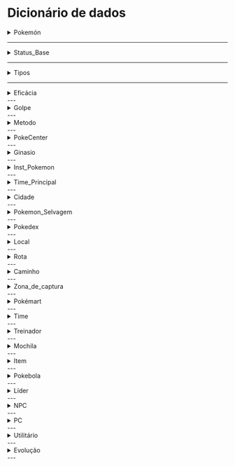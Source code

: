 # Dicionário de dados

<details>
  <summary>Pokemón</summary>

  <h3>Descrição</h3>
  <p>A entidade <code>Pokémon</code> armazena informações sobre cada Pokémon disponível no jogo, incluindo suas características gerais, relações com outros elementos do jogo, e a experiência acumulada para evoluir ou aumentar de nível.</p>

  <h3>Atributos</h3>
  <table border="1" cellpadding="5" cellspacing="0">
    <thead>
      <tr>
        <th>Nome Variável</th>
        <th>Tipo</th>
        <th>Descrição</th>
        <th>Valores Permitidos</th>
        <th>Permite Valores Nulos?</th>
        <th>É Chave?</th>
        <th>Outras Restrições</th>
      </tr>
    </thead>
    <tbody>
      <tr>
        <td><code>pokemon_id</code></td>
        <td>Inteiro</td>
        <td>Identificador único do Pokémon</td>
        <td>Inteiro positivo</td>
        <td>Não</td>
        <td>Sim</td>
        <td>Gerado automaticamente (autoincremento)</td>
      </tr>
      <tr>
        <td><code>nome</code></td>
        <td>Texto</td>
        <td>Nome do Pokémon</td>
        <td>Texto (máx. 100 caracteres)</td>
        <td>Não</td>
        <td>Não</td>
        <td>Deve ser único</td>
      </tr>
      <tr>
        <td><code>genero</code></td>
        <td>Texto</td>
        <td>Gênero do Pokémon</td>
        <td><code>Macho</code> e <code>Fêmea</code></td>
        <td>Não</td>
        <td>Não</td>
        <td>Valores fixos</td>
      </tr>
      <tr>
        <td><code>qtd_tipos</code></td>
        <td>Inteiro</td>
        <td>Quantidade de tipos que o Pokémon possui</td>
        <td>Inteiro (1 ou 2)</td>
        <td>Não</td>
        <td>Não</td>
        <td>Valor limitado de 1 a 2</td>
      </tr>
      <tr>
        <td><code>experiencia</code></td>
        <td>Inteiro</td>
        <td>Experiência acumulada pelo Pokémon</td>
        <td>Inteiro positivo ou 0</td>
        <td>Não</td>
        <td>Não</td>
        <td>Usada para calcular progresso de nível</td>
      </tr>
    </tbody>
  </table>

</details>

---

<details>
  <summary>Status_Base</summary>

  <h3>Descrição</h3>
  <p>A entidade <code>Status_Base</code> representa os atributos básicos de um Pokémon que determinam sua capacidade de combate e desempenho em batalhas. Esses atributos incluem vida, ataque, defesa e velocidade.</p>

  <h3>Atributos</h3>
  <table border="1" cellpadding="5" cellspacing="0">
    <thead>
      <tr>
        <th>Nome Variável</th>
        <th>Tipo</th>
        <th>Descrição</th>
        <th>Valores Permitidos</th>
        <th>Permite Valores Nulos?</th>
        <th>É Chave?</th>
        <th>Outras Restrições</th>
      </tr>
    </thead>
    <tbody>
      <tr>
        <td><code>status_id</code></td>
        <td>Inteiro</td>
        <td>Identificador único do conjunto de status</td>
        <td>Inteiro positivo</td>
        <td>Não</td>
        <td>Sim</td>
        <td>Gerado automaticamente (autoincremento)</td>
      </tr>
      <tr>
        <td><code>vida</code></td>
        <td>Inteiro</td>
        <td>Quantidade de vida (HP) base do Pokémon</td>
        <td>Inteiro positivo</td>
        <td>Não</td>
        <td>Não</td>
        <td>Deve ser maior que 0</td>
      </tr>
      <tr>
        <td><code>atk</code></td>
        <td>Inteiro</td>
        <td>Poder de ataque base do Pokémon</td>
        <td>Inteiro positivo</td>
        <td>Não</td>
        <td>Não</td>
        <td>Deve ser maior que 0</td>
      </tr>
      <tr>
        <td><code>def</code></td>
        <td>Inteiro</td>
        <td>Defesa base do Pokémon</td>
        <td>Inteiro positivo</td>
        <td>Não</td>
        <td>Não</td>
        <td>Deve ser maior que 0</td>
      </tr>
      <tr>
        <td><code>velocidade</code></td>
        <td>Inteiro</td>
        <td>Velocidade base do Pokémon</td>
        <td>Inteiro positivo</td>
        <td>Não</td>
        <td>Não</td>
        <td>Deve ser maior que 0</td>
      </tr>
    </tbody>
  </table>

</details>

---
<details>
  <summary>Tipos</summary>

  <h3>Descrição</h3>
  <p>A entidade <code>Tipos</code> representa as classificações elementais dos Pokémon (ex.: Fogo, Água, Grama), que influenciam suas vantagens e desvantagens em batalhas, além de interagir com a eficácia de golpes.</p>

  <h3>Atributos</h3>
  <table border="1" cellpadding="5" cellspacing="0">
    <thead>
      <tr>
        <th>Nome Variável</th>
        <th>Tipo</th>
        <th>Descrição</th>
        <th>Valores Permitidos</th>
        <th>Permite Valores Nulos?</th>
        <th>É Chave?</th>
        <th>Outras Restrições</th>
      </tr>
    </thead>
    <tbody>
      <tr>
        <td><code>tipo_id</code></td>
        <td>Inteiro</td>
        <td>Identificador único do tipo</td>
        <td>Inteiro positivo</td>
        <td>Não</td>
        <td>Sim</td>
        <td>Gerado automaticamente (autoincremento)</td>
      </tr>
      <tr>
        <td><code>nome</code></td>
        <td>Texto</td>
        <td>Nome do tipo (ex.: Fogo, Água, Grama)</td>
        <td>Texto (máx. 50 caracteres)</td>
        <td>Não</td>
        <td>Não</td>
        <td></td>
      </tr>
    </tbody>
  </table>

</details>

---
<details>
  <summary>Eficácia</summary>

  <h3>Descrição</h3>
  <p>A entidade <code>Eficácia</code> determina a relação de vantagem ou desvantagem entre tipos de golpes e tipos de defesa, definindo o multiplicador aplicado ao dano em uma interação entre ataque e defesa. Essa entidade é fundamental para calcular os efeitos dos golpes em batalhas.</p>

  <h3>Atributos</h3>
  <table border="1" cellpadding="5" cellspacing="0">
    <thead>
      <tr>
        <th>Nome Variável</th>
        <th>Tipo</th>
        <th>Descrição</th>
        <th>Valores Permitidos</th>
        <th>Permite Valores Nulos?</th>
        <th>É Chave?</th>
        <th>Outras Restrições</th>
      </tr>
    </thead>
    <tbody>
      <tr>
        <td><code>golpe_atacante_id</code></td>
        <td>Inteiro</td>
        <td>Identificador do tipo de golpe atacante</td>
        <td>Inteiro positivo (FK para <code>Golpe</code>)</td>
        <td>Não</td>
        <td>Sim</td>
        <td>Chave composta com <code>golpe_defensor_id</code></td>
      </tr>
      <tr>
        <td><code>golpe_defensor_id</code></td>
        <td>Inteiro</td>
        <td>Identificador do tipo de golpe defensor</td>
        <td>Inteiro positivo (FK para <code>Golpe</code>)</td>
        <td>Não</td>
        <td>Sim</td>
        <td>Chave composta com <code>golpe_atacante_id</code></td>
      </tr>
      <tr>
        <td><code>multiplicador</code></td>
        <td>Decimal</td>
        <td>Multiplicador de eficácia do golpe (ex.: 0.5, 1, 2)</td>
        <td>Números decimais positivos</td>
        <td>Não</td>
        <td>Não</td>
        <td>Valores comuns: 0.5, 1, 2</td>
      </tr>
    </tbody>
  </table>

</details>
---
<details>
  <summary>Golpe</summary>

  <h3>Descrição</h3>
  <p>A entidade <code>Golpe</code> representa os diferentes ataques que um Pokémon pode usar em batalhas. Cada golpe possui atributos que determinam seu tipo, poder, precisão e outros efeitos.</p>

  <h3>Atributos</h3>
  <table border="1" cellpadding="5" cellspacing="0">
    <thead>
      <tr>
        <th>Nome Variável</th>
        <th>Tipo</th>
        <th>Descrição</th>
        <th>Valores Permitidos</th>
        <th>Permite Valores Nulos?</th>
        <th>É Chave?</th>
        <th>Outras Restrições</th>
      </tr>
    </thead>
    <tbody>
      <tr>
        <td><code>golpe_id</code></td>
        <td>Inteiro</td>
        <td>Identificador único do golpe</td>
        <td>Inteiro positivo</td>
        <td>Não</td>
        <td>Sim</td>
        <td>Gerado automaticamente (autoincremento)</td>
      </tr>
      <tr>
        <td><code>nome</code></td>
        <td>Texto</td>
        <td>Nome do golpe</td>
        <td>Texto (máx. 50 caracteres)</td>
        <td>Não</td>
        <td>Não</td>
        <td></td>
      </tr>
      <tr>
        <td><code>tipo_id</code></td>
        <td>Inteiro</td>
        <td>Identificador do tipo do golpe</td>
        <td>Inteiro positivo (FK para <code>Tipos</code>)</td>
        <td>Não</td>
        <td>Não</td>
        <td></td>
      </tr>
      <tr>
        <td><code>poder</code></td>
        <td>Inteiro</td>
        <td>Poder base do golpe</td>
        <td>Inteiro positivo</td>
        <td>Sim</td>
        <td>Não</td>
        <td>Deve ser maior que 0 se não for nulo</td>
      </tr>
      <tr>
        <td><code>precisao</code></td>
        <td>Decimal</td>
        <td>Precisão do golpe (0 a 1)</td>
        <td>Decimal entre 0 e 1</td>
        <td>Sim</td>
        <td>Não</td>
        <td>Deve ser entre 0 e 1 se não for nulo</td>
      </tr>
      <tr>
        <td><code>pp</code></td>
        <td>Inteiro</td>
        <td>Pontos de Poder (PP) do golpe</td>
        <td>Inteiro positivo</td>
        <td>Não</td>
        <td>Não</td>
        <td>Deve ser maior que 0</td>
      </tr>
    </tbody>
  </table>

</details>
---
<details>
  <summary>Metodo</summary>

  <h3>Descrição</h3>
  <p>A entidade <code>Metodo</code> representa os diferentes métodos pelos quais um Pokémon pode aprender um golpe. Isso pode incluir aprendizado por nível, TM/HM, tutor de golpes, entre outros.</p>

  <h3>Atributos</h3>
  <table border="1" cellpadding="5" cellspacing="0">
    <thead>
      <tr>
        <th>Nome Variável</th>
        <th>Tipo</th>
        <th>Descrição</th>
        <th>Valores Permitidos</th>
        <th>Permite Valores Nulos?</th>
        <th>É Chave?</th>
        <th>Outras Restrições</th>
      </tr>
    </thead>
    <tbody>
      <tr>
        <td><code>metodo_id</code></td>
        <td>Inteiro</td>
        <td>Identificador único do método</td>
        <td>Inteiro positivo</td>
        <td>Não</td>
        <td>Sim</td>
        <td>Gerado automaticamente (autoincremento)</td>
      </tr>
      <tr>
        <td><code>nome</code></td>
        <td>Texto</td>
        <td>Nome do método de aprendizado</td>
        <td>Texto (máx. 50 caracteres)</td>
        <td>Não</td>
        <td>Não</td>
        <td></td>
      </tr>
      <tr>
        <td><code>descricao</code></td>
        <td>Texto</td>
        <td>Descrição detalhada do método de aprendizado</td>
        <td>Texto (máx. 255 caracteres)</td>
        <td>Sim</td>
        <td>Não</td>
        <td></td>
      </tr>
    </tbody>
  </table>

</details>
---
<details>
  <summary>PokeCenter</summary>

  <h3>Descrição</h3>
  <p>A entidade <code>PokeCenter</code> representa os centros Pokémon onde os treinadores podem curar seus Pokémon, acessar o armazenamento de Pokémon e utilizar outros serviços.</p>

  <h3>Atributos</h3>
  <table border="1" cellpadding="5" cellspacing="0">
    <thead>
      <tr>
        <th>Nome Variável</th>
        <th>Tipo</th>
        <th>Descrição</th>
        <th>Valores Permitidos</th>
        <th>Permite Valores Nulos?</th>
        <th>É Chave?</th>
        <th>Outras Restrições</th>
      </tr>
    </thead>
    <tbody>
      <tr>
        <td><code>pokecenter_id</code></td>
        <td>Inteiro</td>
        <td>Identificador único do PokeCenter</td>
        <td>Inteiro positivo</td>
        <td>Não</td>
        <td>Sim</td>
        <td>Gerado automaticamente (autoincremento)</td>
      </tr>
      <tr>
        <td><code>nome</code></td>
        <td>Texto</td>
        <td>Nome do PokeCenter</td>
        <td>Texto (máx. 100 caracteres)</td>
        <td>Não</td>
        <td>Não</td>
        <td></td>
      </tr>
      <tr>
        <td><code>localizacao</code></td>
        <td>Texto</td>
        <td>Localização do PokeCenter</td>
        <td>Texto (máx. 255 caracteres)</td>
        <td>Não</td>
        <td>Não</td>
        <td></td>
      </tr>
      <tr>
        <td><code>servicos</code></td>
        <td>Texto</td>
        <td>Serviços oferecidos pelo PokeCenter</td>
        <td>Texto (máx. 255 caracteres)</td>
        <td>Sim</td>
        <td>Não</td>
        <td></td>
      </tr>
    </tbody>
  </table>

</details>
--- 
<details>
  <summary>Ginasio</summary>

  <h3>Descrição</h3>
  <p>A entidade <code>Ginasio</code> representa os ginásios Pokémon onde os treinadores podem desafiar líderes de ginásio para ganhar insígnias. Cada ginásio é especializado em um tipo específico de Pokémon.</p>

  <h3>Atributos</h3>
  <table border="1" cellpadding="5" cellspacing="0">
    <thead>
      <tr>
        <th>Nome Variável</th>
        <th>Tipo</th>
        <th>Descrição</th>
        <th>Valores Permitidos</th>
        <th>Permite Valores Nulos?</th>
        <th>É Chave?</th>
        <th>Outras Restrições</th>
      </tr>
    </thead>
    <tbody>
      <tr>
        <td><code>ginasio_id</code></td>
        <td>Inteiro</td>
        <td>Identificador único do ginásio</td>
        <td>Inteiro positivo</td>
        <td>Não</td>
        <td>Sim</td>
        <td>Gerado automaticamente (autoincremento)</td>
      </tr>
      <tr>
        <td><code>nome</code></td>
        <td>Texto</td>
        <td>Nome do ginásio</td>
        <td>Texto (máx. 100 caracteres)</td>
        <td>Não</td>
        <td>Não</td>
        <td></td>
      </tr>
      <tr>
        <td><code>localizacao</code></td>
        <td>Texto</td>
        <td>Localização do ginásio</td>
        <td>Texto (máx. 255 caracteres)</td>
        <td>Não</td>
        <td>Não</td>
        <td></td>
      </tr>
      <tr>
        <td><code>tipo_especializado</code></td>
        <td>Inteiro</td>
        <td>Identificador do tipo de Pokémon especializado</td>
        <td>Inteiro positivo (FK para <code>Tipos</code>)</td>
        <td>Não</td>
        <td>Não</td>
        <td></td>
      </tr>
      <tr>
        <td><code>lider_ginasio</code></td>
        <td>Texto</td>
        <td>Nome do líder do ginásio</td>
        <td>Texto (máx. 100 caracteres)</td>
        <td>Não</td>
        <td>Não</td>
        <td></td>
      </tr>
    </tbody>
  </table>

</details>
---
<details>
  <summary>Inst_Pokemon</summary>

  <h3>Descrição</h3>
  <p>A entidade <code>Inst_Pokemon</code> representa uma instância específica de um Pokémon pertencente a um treinador. Inclui informações como o nível, experiência, e status atual do Pokémon.</p>

  <h3>Atributos</h3>
  <table border="1" cellpadding="5" cellspacing="0">
    <thead>
      <tr>
        <th>Nome Variável</th>
        <th>Tipo</th>
        <th>Descrição</th>
        <th>Valores Permitidos</th>
        <th>Permite Valores Nulos?</th>
        <th>É Chave?</th>
        <th>Outras Restrições</th>
      </tr>
    </thead>
    <tbody>
      <tr>
        <td><code>inst_pokemon_id</code></td>
        <td>Inteiro</td>
        <td>Identificador único da instância do Pokémon</td>
        <td>Inteiro positivo</td>
        <td>Não</td>
        <td>Sim</td>
        <td>Gerado automaticamente (autoincremento)</td>
      </tr>
      <tr>
        <td><code>pokemon_id</code></td>
        <td>Inteiro</td>
        <td>Identificador do Pokémon</td>
        <td>Inteiro positivo (FK para <code>Pokemon</code>)</td>
        <td>Não</td>
        <td>Não</td>
        <td></td>
      </tr>
      <tr>
        <td><code>treinador_id</code></td>
        <td>Inteiro</td>
        <td>Identificador do treinador</td>
        <td>Inteiro positivo (FK para <code>Treinador</code>)</td>
        <td>Não</td>
        <td>Não</td>
        <td></td>
      </tr>
      <tr>
        <td><code>nivel</code></td>
        <td>Inteiro</td>
        <td>Nível atual do Pokémon</td>
        <td>Inteiro positivo</td>
        <td>Não</td>
        <td>Não</td>
        <td>Deve ser maior que 0</td>
      </tr>
      <tr>
        <td><code>experiencia</code></td>
        <td>Inteiro</td>
        <td>Experiência acumulada pelo Pokémon</td>
        <td>Inteiro positivo</td>
        <td>Não</td>
        <td>Não</td>
        <td>Deve ser maior ou igual a 0</td>
      </tr>
      <tr>
        <td><code>status_atual</code></td>
        <td>Texto</td>
        <td>Status atual do Pokémon (ex.: saudável, envenenado)</td>
        <td>Texto (máx. 50 caracteres)</td>
        <td>Sim</td>
        <td>Não</td>
        <td></td>
      </tr>
    </tbody>
  </table>

</details>
---
<details>
  <summary>Time_Principal</summary>

  <h3>Descrição</h3>
  <p>A entidade <code>Time_Principal</code> representa o time principal de Pokémon de um treinador. Inclui informações sobre os Pokémon que fazem parte do time principal.</p>

  <h3>Atributos</h3>
  <table border="1" cellpadding="5" cellspacing="0">
    <thead>
      <tr>
        <th>Nome Variável</th>
        <th>Tipo</th>
        <th>Descrição</th>
        <th>Valores Permitidos</th>
        <th>Permite Valores Nulos?</th>
        <th>É Chave?</th>
        <th>Outras Restrições</th>
      </tr>
    </thead>
    <tbody>
      <tr>
        <td><code>time_principal_id</code></td>
        <td>Inteiro</td>
        <td>Identificador único do time principal</td>
        <td>Inteiro positivo</td>
        <td>Não</td>
        <td>Sim</td>
        <td>Gerado automaticamente (autoincremento)</td>
      </tr>
      <tr>
        <td><code>treinador_id</code></td>
        <td>Inteiro</td>
        <td>Identificador do treinador</td>
        <td>Inteiro positivo (FK para <code>Treinador</code>)</td>
        <td>Não</td>
        <td>Não</td>
        <td></td>
      </tr>
      <tr>
        <td><code>inst_pokemon_id</code></td>
        <td>Inteiro</td>
        <td>Identificador da instância do Pokémon</td>
        <td>Inteiro positivo (FK para <code>Inst_Pokemon</code>)</td>
        <td>Não</td>
        <td>Não</td>
        <td></td>
      </tr>
      <tr>
        <td><code>posicao</code></td>
        <td>Inteiro</td>
        <td>Posição do Pokémon no time principal</td>
        <td>Inteiro positivo (1 a 6)</td>
        <td>Não</td>
        <td>Não</td>
        <td>Deve ser entre 1 e 6</td>
      </tr>
    </tbody>
  </table>

</details>
---
<details>
  <summary>Cidade</summary>

  <h3>Descrição</h3>
  <p>A entidade <code>Cidade</code> representa as diferentes cidades no mundo Pokémon. Cada cidade pode ter ginásios, PokeCenters e outras instalações importantes.</p>

  <h3>Atributos</h3>
  <table border="1" cellpadding="5" cellspacing="0">
    <thead>
      <tr>
        <th>Nome Variável</th>
        <th>Tipo</th>
        <th>Descrição</th>
        <th>Valores Permitidos</th>
        <th>Permite Valores Nulos?</th>
        <th>É Chave?</th>
        <th>Outras Restrições</th>
      </tr>
    </thead>
    <tbody>
      <tr>
        <td><code>cidade_id</code></td>
        <td>Inteiro</td>
        <td>Identificador único da cidade</td>
        <td>Inteiro positivo</td>
        <td>Não</td>
        <td>Sim</td>
        <td>Gerado automaticamente (autoincremento)</td>
      </tr>
      <tr>
        <td><code>nome</code></td>
        <td>Texto</td>
        <td>Nome da cidade</td>
        <td>Texto (máx. 100 caracteres)</td>
        <td>Não</td>
        <td>Não</td>
        <td></td>
      </tr>
      <tr>
        <td><code>descricao</code></td>
        <td>Texto</td>
        <td>Descrição da cidade</td>
        <td>Texto (máx. 255 caracteres)</td>
        <td>Sim</td>
        <td>Não</td>
        <td></td>
      </tr>
    </tbody>
  </table>

</details>
---
<details>
  <summary>Pokemon_Selvagem</summary>

  <h3>Descrição</h3>
  <p>A entidade <code>Pokemon_Selvagem</code> representa os Pokémon que podem ser encontrados na natureza, sem pertencer a nenhum treinador. Inclui informações sobre a localização e a frequência de aparição desses Pokémon.</p>

  <h3>Atributos</h3>
  <table border="1" cellpadding="5" cellspacing="0">
    <thead>
      <tr>
        <th>Nome Variável</th>
        <th>Tipo</th>
        <th>Descrição</th>
        <th>Valores Permitidos</th>
        <th>Permite Valores Nulos?</th>
        <th>É Chave?</th>
        <th>Outras Restrições</th>
      </tr>
    </thead>
    <tbody>
      <tr>
        <td><code>pokemon_selvagem_id</code></td>
        <td>Inteiro</td>
        <td>Identificador único do Pokémon selvagem</td>
        <td>Inteiro positivo</td>
        <td>Não</td>
        <td>Sim</td>
        <td>Gerado automaticamente (autoincremento)</td>
      </tr>
      <tr>
        <td><code>pokemon_id</code></td>
        <td>Inteiro</td>
        <td>Identificador do Pokémon</td>
        <td>Inteiro positivo (FK para <code>Pokemon</code>)</td>
        <td>Não</td>
        <td>Não</td>
        <td></td>
      </tr>
      <tr>
        <td><code>localizacao</code></td>
        <td>Texto</td>
        <td>Localização onde o Pokémon selvagem pode ser encontrado</td>
        <td>Texto (máx. 255 caracteres)</td>
        <td>Não</td>
        <td>Não</td>
        <td></td>
      </tr>
      <tr>
        <td><code>frequencia</code></td>
        <td>Decimal</td>
        <td>Frequência de aparição do Pokémon selvagem (0 a 1)</td>
        <td>Decimal entre 0 e 1</td>
        <td>Não</td>
        <td>Não</td>
        <td>Deve ser entre 0 e 1</td>
      </tr>
    </tbody>
  </table>

</details>
---
<details>
  <summary>Pokedex</summary>

  <h3>Descrição</h3>
  <p>A entidade <code>Pokedex</code> representa a enciclopédia digital que registra informações sobre todos os Pokémon que um treinador encontrou e capturou. Inclui detalhes como o nome, tipo, e descrição dos Pokémon.</p>

  <h3>Atributos</h3>
  <table border="1" cellpadding="5" cellspacing="0">
    <thead>
      <tr>
        <th>Nome Variável</th>
        <th>Tipo</th>
        <th>Descrição</th>
        <th>Valores Permitidos</th>
        <th>Permite Valores Nulos?</th>
        <th>É Chave?</th>
        <th>Outras Restrições</th>
      </tr>
    </thead>
    <tbody>
      <tr>
        <td><code>pokedex_id</code></td>
        <td>Inteiro</td>
        <td>Identificador único da Pokedex</td>
        <td>Inteiro positivo</td>
        <td>Não</td>
        <td>Sim</td>
        <td>Gerado automaticamente (autoincremento)</td>
      </tr>
      <tr>
        <td><code>pokemon_id</code></td>
        <td>Inteiro</td>
        <td>Identificador do Pokémon</td>
        <td>Inteiro positivo (FK para <code>Pokemon</code>)</td>
        <td>Não</td>
        <td>Não</td>
        <td></td>
      </tr>
      <tr>
        <td><code>nome</code></td>
        <td>Texto</td>
        <td>Nome do Pokémon</td>
        <td>Texto (máx. 100 caracteres)</td>
        <td>Não</td>
        <td>Não</td>
        <td></td>
      </tr>
      <tr>
        <td><code>tipo_id</code></td>
        <td>Inteiro</td>
        <td>Identificador do tipo do Pokémon</td>
        <td>Inteiro positivo (FK para <code>Tipos</code>)</td>
        <td>Não</td>
        <td>Não</td>
        <td></td>
      </tr>
      <tr>
        <td><code>descricao</code></td>
        <td>Texto</td>
        <td>Descrição do Pokémon</td>
        <td>Texto (máx. 255 caracteres)</td>
        <td>Sim</td>
        <td>Não</td>
        <td></td>
      </tr>
    </tbody>
  </table>

</details>
---
<details>
  <summary>Local</summary>

  <h3>Descrição</h3>
  <p>A entidade <code>Local</code> representa os diferentes locais no mundo Pokémon onde eventos podem ocorrer, como cidades, rotas, cavernas, etc. Inclui informações sobre o nome e a descrição do local.</p>

  <h3>Atributos</h3>
  <table border="1" cellpadding="5" cellspacing="0">
    <thead>
      <tr>
        <th>Nome Variável</th>
        <th>Tipo</th>
        <th>Descrição</th>
        <th>Valores Permitidos</th>
        <th>Permite Valores Nulos?</th>
        <th>É Chave?</th>
        <th>Outras Restrições</th>
      </tr>
    </thead>
    <tbody>
      <tr>
        <td><code>local_id</code></td>
        <td>Inteiro</td>
        <td>Identificador único do local</td>
        <td>Inteiro positivo</td>
        <td>Não</td>
        <td>Sim</td>
        <td>Gerado automaticamente (autoincremento)</td>
      </tr>
      <tr>
        <td><code>nome</code></td>
        <td>Texto</td>
        <td>Nome do local</td>
        <td>Texto (máx. 100 caracteres)</td>
        <td>Não</td>
        <td>Não</td>
        <td></td>
      </tr>
      <tr>
        <td><code>descricao</code></td>
        <td>Texto</td>
        <td>Descrição do local</td>
        <td>Texto (máx. 255 caracteres)</td>
        <td>Sim</td>
        <td>Não</td>
        <td></td>
      </tr>
    </tbody>
  </table>

</details>
---
<details>
  <summary>Rota</summary>

  <h3>Descrição</h3>
  <p>A entidade <code>Rota</code> representa as diferentes rotas no mundo Pokémon que conectam cidades e outros locais. Inclui informações sobre o nome, a descrição e os Pokémon selvagens que podem ser encontrados na rota.</p>

  <h3>Atributos</h3>
  <table border="1" cellpadding="5" cellspacing="0">
    <thead>
      <tr>
        <th>Nome Variável</th>
        <th>Tipo</th>
        <th>Descrição</th>
        <th>Valores Permitidos</th>
        <th>Permite Valores Nulos?</th>
        <th>É Chave?</th>
        <th>Outras Restrições</th>
      </tr>
    </thead>
    <tbody>
      <tr>
        <td><code>rota_id</code></td>
        <td>Inteiro</td>
        <td>Identificador único da rota</td>
        <td>Inteiro positivo</td>
        <td>Não</td>
        <td>Sim</td>
        <td>Gerado automaticamente (autoincremento)</td>
      </tr>
      <tr>
        <td><code>nome</code></td>
        <td>Texto</td>
        <td>Nome da rota</td>
        <td>Texto (máx. 100 caracteres)</td>
        <td>Não</td>
        <td>Não</td>
        <td></td>
      </tr>
      <tr>
        <td><code>descricao</code></td>
        <td>Texto</td>
        <td>Descrição da rota</td>
        <td>Texto (máx. 255 caracteres)</td>
        <td>Sim</td>
        <td>Não</td>
        <td></td>
      </tr>
      <tr>
        <td><code>pokemon_selvagens</code></td>
        <td>Texto</td>
        <td>Lista de Pokémon selvagens encontrados na rota</td>
        <td>Texto (máx. 255 caracteres)</td>
        <td>Sim</td>
        <td>Não</td>
        <td></td>
      </tr>
    </tbody>
  </table>

</details>
---

<details>
  <summary>Caminho</summary>

  <h3>Descrição</h3>
  <p>A entidade <code>Caminho</code> representa as conexões entre diferentes locais no mundo Pokémon, como cidades e rotas. Inclui informações sobre os locais de origem e destino, bem como a distância entre eles.</p>

  <h3>Atributos</h3>
  <table border="1" cellpadding="5" cellspacing="0">
    <thead>
      <tr>
        <th>Nome Variável</th>
        <th>Tipo</th>
        <th>Descrição</th>
        <th>Valores Permitidos</th>
        <th>Permite Valores Nulos?</th>
        <th>É Chave?</th>
        <th>Outras Restrições</th>
      </tr>
    </thead>
    <tbody>
      <tr>
        <td><code>caminho_id</code></td>
        <td>Inteiro</td>
        <td>Identificador único do caminho</td>
        <td>Inteiro positivo</td>
        <td>Não</td>
        <td>Sim</td>
        <td>Gerado automaticamente (autoincremento)</td>
      </tr>
      <tr>
        <td><code>local_origem_id</code></td>
        <td>Inteiro</td>
        <td>Identificador do local de origem</td>
        <td>Inteiro positivo (FK para <code>Local</code>)</td>
        <td>Não</td>
        <td>Não</td>
        <td></td>
      </tr>
      <tr>
        <td><code>local_destino_id</code></td>
        <td>Inteiro</td>
        <td>Identificador do local de destino</td>
        <td>Inteiro positivo (FK para <code>Local</code>)</td>
        <td>Não</td>
        <td>Não</td>
        <td></td>
      </tr>
      <tr>
        <td><code>distancia</code></td>
        <td>Decimal</td>
        <td>Distância entre os locais de origem e destino</td>
        <td>Decimal positivo</td>
        <td>Não</td>
        <td>Não</td>
        <td>Deve ser maior que 0</td>
      </tr>
    </tbody>
  </table>

</details>
---

<details>
  <summary>Zona_de_captura</summary>

  <h3>Descrição</h3>
  <p>A entidade <code>Zona_de_captura</code> representa as áreas específicas onde os Pokémon podem ser capturados. Inclui informações sobre a localização e os tipos de Pokémon que podem ser encontrados nessas zonas.</p>

  <h3>Atributos</h3>
  <table border="1" cellpadding="5" cellspacing="0">
    <thead>
      <tr>
        <th>Nome Variável</th>
        <th>Tipo</th>
        <th>Descrição</th>
        <th>Valores Permitidos</th>
        <th>Permite Valores Nulos?</th>
        <th>É Chave?</th>
        <th>Outras Restrições</th>
      </tr>
    </thead>
    <tbody>
      <tr>
        <td><code>zona_de_captura_id</code></td>
        <td>Inteiro</td>
        <td>Identificador único da zona de captura</td>
        <td>Inteiro positivo</td>
        <td>Não</td>
        <td>Sim</td>
        <td>Gerado automaticamente (autoincremento)</td>
      </tr>
      <tr>
        <td><code>nome</code></td>
        <td>Texto</td>
        <td>Nome da zona de captura</td>
        <td>Texto (máx. 100 caracteres)</td>
        <td>Não</td>
        <td>Não</td>
        <td></td>
      </tr>
      <tr>
        <td><code>localizacao</code></td>
        <td>Texto</td>
        <td>Localização da zona de captura</td>
        <td>Texto (máx. 255 caracteres)</td>
        <td>Não</td>
        <td>Não</td>
        <td></td>
      </tr>
      <tr>
        <td><code>pokemon_selvagens</code></td>
        <td>Texto</td>
        <td>Lista de Pokémon selvagens encontrados na zona de captura</td>
        <td>Texto (máx. 255 caracteres)</td>
        <td>Sim</td>
        <td>Não</td>
        <td></td>
      </tr>
    </tbody>
  </table>

</details>
---
<details>
  <summary>Pokémart</summary>

  <h3>Descrição</h3>
  <p>A entidade <code>Pokémart</code> representa as lojas onde os treinadores podem comprar itens como Pokébolas, poções e outros suprimentos. Inclui informações sobre a localização e os itens disponíveis para venda.</p>

  <h3>Atributos</h3>
  <table border="1" cellpadding="5" cellspacing="0">
    <thead>
      <tr>
        <th>Nome Variável</th>
        <th>Tipo</th>
        <th>Descrição</th>
        <th>Valores Permitidos</th>
        <th>Permite Valores Nulos?</th>
        <th>É Chave?</th>
        <th>Outras Restrições</th>
      </tr>
    </thead>
    <tbody>
      <tr>
        <td><code>pokemart_id</code></td>
        <td>Inteiro</td>
        <td>Identificador único do Pokémart</td>
        <td>Inteiro positivo</td>
        <td>Não</td>
        <td>Sim</td>
        <td>Gerado automaticamente (autoincremento)</td>
      </tr>
      <tr>
        <td><code>nome</code></td>
        <td>Texto</td>
        <td>Nome do Pokémart</td>
        <td>Texto (máx. 100 caracteres)</td>
        <td>Não</td>
        <td>Não</td>
        <td></td>
      </tr>
      <tr>
        <td><code>localizacao</code></td>
        <td>Texto</td>
        <td>Localização do Pokémart</td>
        <td>Texto (máx. 255 caracteres)</td>
        <td>Não</td>
        <td>Não</td>
        <td></td>
      </tr>
      <tr>
        <td><code>itens_disponiveis</code></td>
        <td>Texto</td>
        <td>Lista de itens disponíveis para venda</td>
        <td>Texto (máx. 255 caracteres)</td>
        <td>Sim</td>
        <td>Não</td>
        <td></td>
      </tr>
    </tbody>
  </table>

</details>
---
<details>
  <summary>Time</summary>

  <h3>Descrição</h3>
  <p>A entidade <code>Time</code> representa um grupo de Pokémon que um treinador possui. Inclui informações sobre o treinador e os Pokémon que fazem parte do time.</p>

  <h3>Atributos</h3>
  <table border="1" cellpadding="5" cellspacing="0">
    <thead>
      <tr>
        <th>Nome Variável</th>
        <th>Tipo</th>
        <th>Descrição</th>
        <th>Valores Permitidos</th>
        <th>Permite Valores Nulos?</th>
        <th>É Chave?</th>
        <th>Outras Restrições</th>
      </tr>
    </thead>
    <tbody>
      <tr>
        <td><code>time_id</code></td>
        <td>Inteiro</td>
        <td>Identificador único do time</td>
        <td>Inteiro positivo</td>
        <td>Não</td>
        <td>Sim</td>
        <td>Gerado automaticamente (autoincremento)</td>
      </tr>
      <tr>
        <td><code>treinador_id</code></td>
        <td>Inteiro</td>
        <td>Identificador do treinador</td>
        <td>Inteiro positivo (FK para <code>Treinador</code>)</td>
        <td>Não</td>
        <td>Não</td>
        <td></td>
      </tr>
      <tr>
        <td><code>inst_pokemon_id</code></td>
        <td>Inteiro</td>
        <td>Identificador da instância do Pokémon</td>
        <td>Inteiro positivo (FK para <code>Inst_Pokemon</code>)</td>
        <td>Não</td>
        <td>Não</td>
        <td></td>
      </tr>
      <tr>
        <td><code>posicao</code></td>
        <td>Inteiro</td>
        <td>Posição do Pokémon no time</td>
        <td>Inteiro positivo</td>
        <td>Não</td>
        <td>Não</td>
        <td>Deve ser maior que 0</td>
      </tr>
    </tbody>
  </table>

</details>
---
<details>
  <summary>Treinador</summary>

  <h3>Descrição</h3>
  <p>A entidade <code>Treinador</code> representa os treinadores de Pokémon. Inclui informações pessoais e detalhes sobre o progresso do treinador no mundo Pokémon.</p>

  <h3>Atributos</h3>
  <table border="1" cellpadding="5" cellspacing="0">
    <thead>
      <tr>
        <th>Nome Variável</th>
        <th>Tipo</th>
        <th>Descrição</th>
        <th>Valores Permitidos</th>
        <th>Permite Valores Nulos?</th>
        <th>É Chave?</th>
        <th>Outras Restrições</th>
      </tr>
    </thead>
    <tbody>
      <tr>
        <td><code>treinador_id</code></td>
        <td>Inteiro</td>
        <td>Identificador único do treinador</td>
        <td>Inteiro positivo</td>
        <td>Não</td>
        <td>Sim</td>
        <td>Gerado automaticamente (autoincremento)</td>
      </tr>
      <tr>
        <td><code>nome</code></td>
        <td>Texto</td>
        <td>Nome do treinador</td>
        <td>Texto (máx. 100 caracteres)</td>
        <td>Não</td>
        <td>Não</td>
        <td></td>
      </tr>
      <tr>
        <td><code>idade</code></td>
        <td>Inteiro</td>
        <td>Idade do treinador</td>
        <td>Inteiro positivo</td>
        <td>Sim</td>
        <td>Não</td>
        <td>Deve ser maior que 0 se não for nulo</td>
      </tr>
      <tr>
        <td><code>cidade_origem</code></td>
        <td>Texto</td>
        <td>Cidade de origem do treinador</td>
        <td>Texto (máx. 100 caracteres)</td>
        <td>Sim</td>
        <td>Não</td>
        <td></td>
      </tr>
      <tr>
        <td><code>insignias</code></td>
        <td>Inteiro</td>
        <td>Número de insígnias conquistadas pelo treinador</td>
        <td>Inteiro positivo</td>
        <td>Sim</td>
        <td>Não</td>
        <td>Deve ser maior ou igual a 0 se não for nulo</td>
      </tr>
    </tbody>
  </table>

</details>
---
<details>
  <summary>Mochila</summary>

  <h3>Descrição</h3>
  <p>A entidade <code>Mochila</code> representa a mochila de um treinador, onde são armazenados os itens coletados durante a jornada. Inclui informações sobre os itens e suas quantidades.</p>

  <h3>Atributos</h3>
  <table border="1" cellpadding="5" cellspacing="0">
    <thead>
      <tr>
        <th>Nome Variável</th>
        <th>Tipo</th>
        <th>Descrição</th>
        <th>Valores Permitidos</th>
        <th>Permite Valores Nulos?</th>
        <th>É Chave?</th>
        <th>Outras Restrições</th>
      </tr>
    </thead>
    <tbody>
      <tr>
        <td><code>mochila_id</code></td>
        <td>Inteiro</td>
        <td>Identificador único da mochila</td>
        <td>Inteiro positivo</td>
        <td>Não</td>
        <td>Sim</td>
        <td>Gerado automaticamente (autoincremento)</td>
      </tr>
      <tr>
        <td><code>treinador_id</code></td>
        <td>Inteiro</td>
        <td>Identificador do treinador</td>
        <td>Inteiro positivo (FK para <code>Treinador</code>)</td>
        <td>Não</td>
        <td>Não</td>
        <td></td>
      </tr>
      <tr>
        <td><code>item_id</code></td>
        <td>Inteiro</td>
        <td>Identificador do item</td>
        <td>Inteiro positivo (FK para <code>Item</code>)</td>
        <td>Não</td>
        <td>Não</td>
        <td></td>
      </tr>
      <tr>
        <td><code>quantidade</code></td>
        <td>Inteiro</td>
        <td>Quantidade do item na mochila</td>
        <td>Inteiro positivo</td>
        <td>Não</td>
        <td>Não</td>
        <td>Deve ser maior ou igual a 0</td>
      </tr>
    </tbody>
  </table>

</details>
---
<details>
  <summary>Item</summary>

  <h3>Descrição</h3>
  <p>A entidade <code>Item</code> representa os diferentes itens que podem ser encontrados e utilizados pelos treinadores no mundo Pokémon. Inclui informações sobre o nome, descrição e efeitos dos itens.</p>

  <h3>Atributos</h3>
  <table border="1" cellpadding="5" cellspacing="0">
    <thead>
      <tr>
        <th>Nome Variável</th>
        <th>Tipo</th>
        <th>Descrição</th>
        <th>Valores Permitidos</th>
        <th>Permite Valores Nulos?</th>
        <th>É Chave?</th>
        <th>Outras Restrições</th>
      </tr>
    </thead>
    <tbody>
      <tr>
        <td><code>item_id</code></td>
        <td>Inteiro</td>
        <td>Identificador único do item</td>
        <td>Inteiro positivo</td>
        <td>Não</td>
        <td>Sim</td>
        <td>Gerado automaticamente (autoincremento)</td>
      </tr>
      <tr>
        <td><code>nome</code></td>
        <td>Texto</td>
        <td>Nome do item</td>
        <td>Texto (máx. 100 caracteres)</td>
        <td>Não</td>
        <td>Não</td>
        <td></td>
      </tr>
      <tr>
        <td><code>descricao</code></td>
        <td>Texto</td>
        <td>Descrição do item</td>
        <td>Texto (máx. 255 caracteres)</td>
        <td>Sim</td>
        <td>Não</td>
        <td></td>
      </tr>
      <tr>
        <td><code>efeito</code></td>
        <td>Texto</td>
        <td>Efeito do item</td>
        <td>Texto (máx. 255 caracteres)</td>
        <td>Sim</td>
        <td>Não</td>
        <td></td>
      </tr>
    </tbody>
  </table>

</details>
---
<details>
  <summary>Pokebola</summary>

  <h3>Descrição</h3>
  <p>A entidade <code>Pokebola</code> representa os diferentes tipos de Pokébolas usadas para capturar Pokémon. Inclui informações sobre o nome, descrição e taxa de captura das Pokébolas.</p>

  <h3>Atributos</h3>
  <table border="1" cellpadding="5" cellspacing="0">
    <thead>
      <tr>
        <th>Nome Variável</th>
        <th>Tipo</th>
        <th>Descrição</th>
        <th>Valores Permitidos</th>
        <th>Permite Valores Nulos?</th>
        <th>É Chave?</th>
        <th>Outras Restrições</th>
      </tr>
    </thead>
    <tbody>
      <tr>
        <td><code>pokebola_id</code></td>
        <td>Inteiro</td>
        <td>Identificador único da Pokébola</td>
        <td>Inteiro positivo</td>
        <td>Não</td>
        <td>Sim</td>
        <td>Gerado automaticamente (autoincremento)</td>
      </tr>
      <tr>
        <td><code>nome</code></td>
        <td>Texto</td>
        <td>Nome da Pokébola</td>
        <td>Texto (máx. 100 caracteres)</td>
        <td>Não</td>
        <td>Não</td>
        <td></td>
      </tr>
      <tr>
        <td><code>descricao</code></td>
        <td>Texto</td>
        <td>Descrição da Pokébola</td>
        <td>Texto (máx. 255 caracteres)</td>
        <td>Sim</td>
        <td>Não</td>
        <td></td>
      </tr>
      <tr>
        <td><code>taxa_de_captura</code></td>
        <td>Decimal</td>
        <td>Taxa de captura da Pokébola</td>
        <td>Decimal positivo</td>
        <td>Não</td>
        <td>Não</td>
        <td>Deve ser maior que 0</td>
      </tr>
    </tbody>
  </table>

</details>
---
<details>
  <summary>Líder</summary>

  <h3>Descrição</h3>
  <p>A entidade <code>Líder</code> representa os líderes de ginásio no mundo Pokémon. Inclui informações sobre o nome, especialização e o ginásio que lideram.</p>

  <h3>Atributos</h3>
  <table border="1" cellpadding="5" cellspacing="0">
    <thead>
      <tr>
        <th>Nome Variável</th>
        <th>Tipo</th>
        <th>Descrição</th>
        <th>Valores Permitidos</th>
        <th>Permite Valores Nulos?</th>
        <th>É Chave?</th>
        <th>Outras Restrições</th>
      </tr>
    </thead>
    <tbody>
      <tr>
        <td><code>lider_id</code></td>
        <td>Inteiro</td>
        <td>Identificador único do líder</td>
        <td>Inteiro positivo</td>
        <td>Não</td>
        <td>Sim</td>
        <td>Gerado automaticamente (autoincremento)</td>
      </tr>
      <tr>
        <td><code>nome</code></td>
        <td>Texto</td>
        <td>Nome do líder</td>
        <td>Texto (máx. 100 caracteres)</td>
        <td>Não</td>
        <td>Não</td>
        <td></td>
      </tr>
      <tr>
        <td><code>especializacao</code></td>
        <td>Texto</td>
        <td>Especialização do líder (tipo de Pokémon)</td>
        <td>Texto (máx. 50 caracteres)</td>
        <td>Sim</td>
        <td>Não</td>
        <td></td>
      </tr>
      <tr>
        <td><code>ginasio_id</code></td>
        <td>Inteiro</td>
        <td>Identificador do ginásio que o líder lidera</td>
        <td>Inteiro positivo (FK para <code>Ginasio</code>)</td>
        <td>Não</td>
        <td>Não</td>
        <td></td>
      </tr>
    </tbody>
  </table>

</details>
---
<details>
  <summary>NPC</summary>

  <h3>Descrição</h3>
  <p>A entidade <code>NPC</code> representa os personagens não jogáveis (Non-Playable Characters) no mundo Pokémon. Inclui informações sobre o nome, função e localização dos NPCs.</p>

  <h3>Atributos</h3>
  <table border="1" cellpadding="5" cellspacing="0">
    <thead>
      <tr>
        <th>Nome Variável</th>
        <th>Tipo</th>
        <th>Descrição</th>
        <th>Valores Permitidos</th>
        <th>Permite Valores Nulos?</th>
        <th>É Chave?</th>
        <th>Outras Restrições</th>
      </tr>
    </thead>
    <tbody>
      <tr>
        <td><code>npc_id</code></td>
        <td>Inteiro</td>
        <td>Identificador único do NPC</td>
        <td>Inteiro positivo</td>
        <td>Não</td>
        <td>Sim</td>
        <td>Gerado automaticamente (autoincremento)</td>
      </tr>
      <tr>
        <td><code>nome</code></td>
        <td>Texto</td>
        <td>Nome do NPC</td>
        <td>Texto (máx. 100 caracteres)</td>
        <td>Não</td>
        <td>Não</td>
        <td></td>
      </tr>
      <tr>
        <td><code>funcao</code></td>
        <td>Texto</td>
        <td>Função do NPC (ex.: vendedor, guia)</td>
        <td>Texto (máx. 100 caracteres)</td>
        <td>Sim</td>
        <td>Não</td>
        <td></td>
      </tr>
      <tr>
        <td><code>localizacao</code></td>
        <td>Texto</td>
        <td>Localização do NPC</td>
        <td>Texto (máx. 255 caracteres)</td>
        <td>Sim</td>
        <td>Não</td>
        <td></td>
      </tr>
    </tbody>
  </table>

</details>
---
<details>
  <summary>PC</summary>

  <h3>Descrição</h3>
  <p>A entidade <code>PC</code> representa os computadores encontrados nos PokeCenters, onde os treinadores podem armazenar e gerenciar seus Pokémon. Inclui informações sobre a capacidade de armazenamento e os Pokémon armazenados.</p>

  <h3>Atributos</h3>
  <table border="1" cellpadding="5" cellspacing="0">
    <thead>
      <tr>
        <th>Nome Variável</th>
        <th>Tipo</th>
        <th>Descrição</th>
        <th>Valores Permitidos</th>
        <th>Permite Valores Nulos?</th>
        <th>É Chave?</th>
        <th>Outras Restrições</th>
      </tr>
    </thead>
    <tbody>
      <tr>
        <td><code>pc_id</code></td>
        <td>Inteiro</td>
        <td>Identificador único do PC</td>
        <td>Inteiro positivo</td>
        <td>Não</td>
        <td>Sim</td>
        <td>Gerado automaticamente (autoincremento)</td>
      </tr>
      <tr>
        <td><code>treinador_id</code></td>
        <td>Inteiro</td>
        <td>Identificador do treinador</td>
        <td>Inteiro positivo (FK para <code>Treinador</code>)</td>
        <td>Não</td>
        <td>Não</td>
        <td></td>
      </tr>
      <tr>
        <td><code>capacidade</code></td>
        <td>Inteiro</td>
        <td>Capacidade de armazenamento do PC</td>
        <td>Inteiro positivo</td>
        <td>Não</td>
        <td>Não</td>
        <td>Deve ser maior que 0</td>
      </tr>
      <tr>
        <td><code>pokemon_armazenados</code></td>
        <td>Texto</td>
        <td>Lista de Pokémon armazenados no PC</td>
        <td>Texto (máx. 255 caracteres)</td>
        <td>Sim</td>
        <td>Não</td>
        <td></td>
      </tr>
    </tbody>
  </table>

</details>
---
<details>
  <summary>Utilitário</summary>

  <h3>Descrição</h3>
  <p>A entidade <code>Utilitário</code> representa os diferentes itens utilitários que podem ser usados pelos treinadores no mundo Pokémon. Inclui informações sobre o nome, descrição e efeitos dos utilitários.</p>

  <h3>Atributos</h3>
  <table border="1" cellpadding="5" cellspacing="0">
    <thead>
      <tr>
        <th>Nome Variável</th>
        <th>Tipo</th>
        <th>Descrição</th>
        <th>Valores Permitidos</th>
        <th>Permite Valores Nulos?</th>
        <th>É Chave?</th>
        <th>Outras Restrições</th>
      </tr>
    </thead>
    <tbody>
      <tr>
        <td><code>utilitario_id</code></td>
        <td>Inteiro</td>
        <td>Identificador único do utilitário</td>
        <td>Inteiro positivo</td>
        <td>Não</td>
        <td>Sim</td>
        <td>Gerado automaticamente (autoincremento)</td>
      </tr>
      <tr>
        <td><code>nome</code></td>
        <td>Texto</td>
        <td>Nome do utilitário</td>
        <td>Texto (máx. 100 caracteres)</td>
        <td>Não</td>
        <td>Não</td>
        <td></td>
      </tr>
      <tr>
        <td><code>descricao</code></td>
        <td>Texto</td>
        <td>Descrição do utilitário</td>
        <td>Texto (máx. 255 caracteres)</td>
        <td>Sim</td>
        <td>Não</td>
        <td></td>
      </tr>
      <tr>
        <td><code>efeito</code></td>
        <td>Texto</td>
        <td>Efeito do utilitário</td>
        <td>Texto (máx. 255 caracteres)</td>
        <td>Sim</td>
        <td>Não</td>
        <td></td>
      </tr>
    </tbody>
  </table>

</details>
---
<details>
  <summary>Evolução</summary>

  <h3>Descrição</h3>
  <p>A entidade <code>Evolução</code> representa o processo pelo qual um Pokémon evolui para uma forma mais avançada. Inclui informações sobre o Pokémon de origem, o Pokémon evoluído e as condições necessárias para a evolução.</p>

  <h3>Atributos</h3>
  <table border="1" cellpadding="5" cellspacing="0">
    <thead>
      <tr>
        <th>Nome Variável</th>
        <th>Tipo</th>
        <th>Descrição</th>
        <th>Valores Permitidos</th>
        <th>Permite Valores Nulos?</th>
        <th>É Chave?</th>
        <th>Outras Restrições</th>
      </tr>
    </thead>
    <tbody>
      <tr>
        <td><code>evolucao_id</code></td>
        <td>Inteiro</td>
        <td>Identificador único da evolução</td>
        <td>Inteiro positivo</td>
        <td>Não</td>
        <td>Sim</td>
        <td>Gerado automaticamente (autoincremento)</td>
      </tr>
      <tr>
        <td><code>pokemon_origem_id</code></td>
        <td>Inteiro</td>
        <td>Identificador do Pokémon de origem</td>
        <td>Inteiro positivo (FK para <code>Pokemon</code>)</td>
        <td>Não</td>
        <td>Não</td>
        <td></td>
      </tr>
      <tr>
        <td><code>pokemon_evoluido_id</code></td>
        <td>Inteiro</td>
        <td>Identificador do Pokémon evoluído</td>
        <td>Inteiro positivo (FK para <code>Pokemon</code>)</td>
        <td>Não</td>
        <td>Não</td>
        <td></td>
      </tr>
      <tr>
        <td><code>condicao</code></td>
        <td>Texto</td>
        <td>Condição necessária para a evolução (ex.: nível, item)</td>
        <td>Texto (máx. 255 caracteres)</td>
        <td>Sim</td>
        <td>Não</td>
        <td></td>
      </tr>
    </tbody>
  </table>

</details>
---

